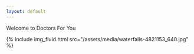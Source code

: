```yaml
---
layout: default
---
```


Welcome to Doctors For You

{% include img_fluid.html src="/assets/media/waterfalls-4821153_640.jpg" %}
